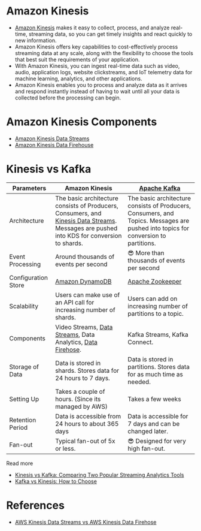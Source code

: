 # Amazon Kinesis
- [Amazon Kinesis](https://aws.amazon.com/kinesis/) makes it easy to collect, process, and analyze real-time, streaming data, so you can get timely insights and react quickly to new information.
- Amazon Kinesis offers key capabilities to cost-effectively process streaming data at any scale, along with the flexibility to choose the tools that best suit the requirements of your application. 
- With Amazon Kinesis, you can ingest real-time data such as video, audio, application logs, website clickstreams, and IoT telemetry data for machine learning, analytics, and other applications. 
- Amazon Kinesis enables you to process and analyze data as it arrives and respond instantly instead of having to wait until all your data is collected before the processing can begin.

# Amazon Kinesis Components
- [Amazon Kinesis Data Streams](AmazonKinesisDataStreams.md)
- [Amazon Kinesis Data Firehouse](AmazonKinesisDataFirehouse.md)

# Kinesis vs Kafka

| Parameters          | Amazon Kinesis                                                                                                                            | [Apache Kafka](../../../1_HLDDesignComponents/4_MessageBrokers/Kafka/Readme.md)                                                           |
|---------------------|-------------------------------------------------------------------------------------------------------------------------------------------|------------------------------------------------------------------------------------------------------------------------------------|
| Architecture        | The basic architecture consists of Producers, Consumers, and [Kinesis Data Streams](AmazonKinesisDataStreams.md). Messages are pushed into KDS for conversion to shards. | The basic architecture consists of Producers, Consumers, and Topics. Messages are pushed into topics for conversion to partitions. |
| Event Processing    | Around thousands of events per second                                                                                                     | :sunglasses: More than thousands of events per second                                                                              |
| Configuration Store | [Amazon DynamoDB](../../6_DatabaseServices/AmazonDynamoDB/Readme.md)                                                                      | [Apache Zookeeper](../../../1_HLDDesignComponents/6b_ClusterCoordinationService/ApacheZookeeper.md)                                                     |
| Scalability         | Users can make use of an API call for increasing number of shards.                                                                        | Users can add on increasing number of partitions to a topic.                                                                       |
| Components          | Video Streams, [Data Streams](AmazonKinesisDataStreams.md), Data Analytics, [Data Firehose](AmazonKinesisDataFirehouse.md).               | Kafka Streams, Kafka Connect.                                                                                                      |
| Storage of Data     | Data is stored in shards. Stores data for 24 hours to 7 days.                                                                             | Data is stored in partitions. Stores data for as much time as needed.                                                              |
| Setting Up          | Takes a couple of hours. (Since its managed by AWS)                                                                                       | Takes a few weeks                                                                                                                  |
| Retention Period    | Data is accessible from 24 hours to about 365 days                                                                                        | Data is accessible for 7 days and can be changed later.                                                                            |
| Fan-out             | Typical fan-out of 5x or less.                                                                                                            | :sunglasses: Designed for very high fan-out.                                                                                       |

Read more
- [Kinesis vs Kafka: Comparing Two Popular Streaming Analytics Tools](https://www.spec-india.com/blog/kinesis-vs-kafka)
- [Kafka vs Kinesis: How to Choose](https://rockset.com/blog/kafka-vs-kinesis-choosing-the-best-data-streaming-solution/)

# References
- [AWS Kinesis Data Streams vs AWS Kinesis Data Firehose](https://www.whizlabs.com/blog/aws-kinesis-data-streams-vs-aws-kinesis-data-firehose/)